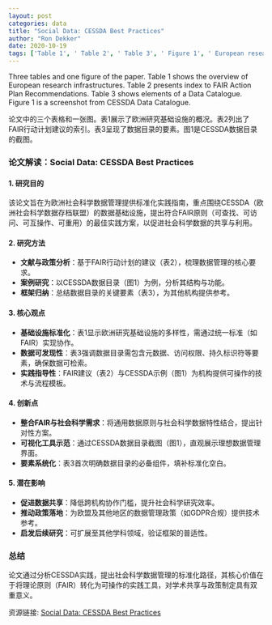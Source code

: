 ```yaml
---
layout: post
categories: data
title: "Social Data: CESSDA Best Practices"
author: "Ron Dekker"
date: 2020-10-19
tags: ['Table 1', ' Table 2', ' Table 3', ' Figure 1', ' European research infrastructures', ' FAIR Action Plan Recommendations', ' Data Catalogue', ' CESSDA Data Catalogue']
---
```


Three tables and one figure of the paper. Table 1 shows the overview of European research infrastructures. Table 2 presents index to FAIR Action Plan Recommendations. Table 3 shows elements of a Data Catalogue. Figure 1 is a screenshot from CESSDA Data Catalogue.

论文中的三个表格和一张图。表1展示了欧洲研究基础设施的概况。表2列出了FAIR行动计划建议的索引。表3呈现了数据目录的要素。图1是CESSDA数据目录的截图。

### **论文解读：Social Data: CESSDA Best Practices**  

#### **1. 研究目的**  
该论文旨在为欧洲社会科学数据管理提供标准化实践指南，重点围绕CESSDA（欧洲社会科学数据存档联盟）的数据基础设施，提出符合FAIR原则（可查找、可访问、可互操作、可重用）的最佳实践方案，以促进社会科学数据的共享与利用。  

#### **2. 研究方法**  
- **文献与政策分析**：基于FAIR行动计划的建议（表2），梳理数据管理的核心要求。  
- **案例研究**：以CESSDA数据目录（图1）为例，分析其结构与功能。  
- **框架归纳**：总结数据目录的关键要素（表3），为其他机构提供参考。  

#### **3. 核心观点**  
- **基础设施标准化**：表1显示欧洲研究基础设施的多样性，需通过统一标准（如FAIR）实现协作。  
- **数据可发现性**：表3强调数据目录需包含元数据、访问权限、持久标识符等要素，确保数据可检索。  
- **实践指导性**：FAIR建议（表2）与CESSDA示例（图1）为机构提供可操作的技术与流程模板。  

#### **4. 创新点**  
- **整合FAIR与社会科学需求**：将通用数据原则与社会科学数据特性结合，提出针对性方案。  
- **可视化工具示范**：通过CESSDA数据目录截图（图1），直观展示理想数据管理界面。  
- **要素系统化**：表3首次明确数据目录的必备组件，填补标准化空白。  

#### **5. 潜在影响**  
- **促进数据共享**：降低跨机构协作门槛，提升社会科学研究效率。  
- **推动政策落地**：为欧盟及其他地区的数据管理政策（如GDPR合规）提供技术参考。  
- **启发后续研究**：可扩展至其他学科领域，验证框架的普适性。  

### **总结**  
论文通过分析CESSDA实践，提出社会科学数据管理的标准化路径，其核心价值在于将理论原则（FAIR）转化为可操作的实践工具，对学术共享与政策制定具有双重意义。

资源链接: [Social Data: CESSDA Best Practices](https://doi.org/10.11922/sciencedb.j00104.00080)
